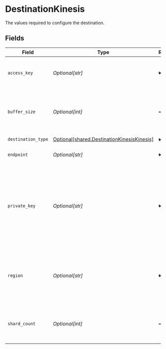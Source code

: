 # DestinationKinesis

The values required to configure the destination.


## Fields

| Field                                                                                                                      | Type                                                                                                                       | Required                                                                                                                   | Description                                                                                                                | Example                                                                                                                    |
| -------------------------------------------------------------------------------------------------------------------------- | -------------------------------------------------------------------------------------------------------------------------- | -------------------------------------------------------------------------------------------------------------------------- | -------------------------------------------------------------------------------------------------------------------------- | -------------------------------------------------------------------------------------------------------------------------- |
| `access_key`                                                                                                               | *Optional[str]*                                                                                                            | :heavy_check_mark:                                                                                                         | Generate the AWS Access Key for current user.                                                                              |                                                                                                                            |
| `buffer_size`                                                                                                              | *Optional[int]*                                                                                                            | :heavy_minus_sign:                                                                                                         | Buffer size for storing kinesis records before being batch streamed.                                                       |                                                                                                                            |
| `destination_type`                                                                                                         | [Optional[shared.DestinationKinesisKinesis]](undefined/models/shared/destinationkinesiskinesis.md)                         | :heavy_check_mark:                                                                                                         | N/A                                                                                                                        |                                                                                                                            |
| `endpoint`                                                                                                                 | *Optional[str]*                                                                                                            | :heavy_check_mark:                                                                                                         | AWS Kinesis endpoint.                                                                                                      | kinesis.us‑west‑1.amazonaws.com                                                                                            |
| `private_key`                                                                                                              | *Optional[str]*                                                                                                            | :heavy_check_mark:                                                                                                         | The AWS Private Key - a string of numbers and letters that are unique for each account, also known as a "recovery phrase". |                                                                                                                            |
| `region`                                                                                                                   | *Optional[str]*                                                                                                            | :heavy_check_mark:                                                                                                         | AWS region. Your account determines the Regions that are available to you.                                                 | us‑west‑1                                                                                                                  |
| `shard_count`                                                                                                              | *Optional[int]*                                                                                                            | :heavy_minus_sign:                                                                                                         | Number of shards to which the data should be streamed.                                                                     |                                                                                                                            |